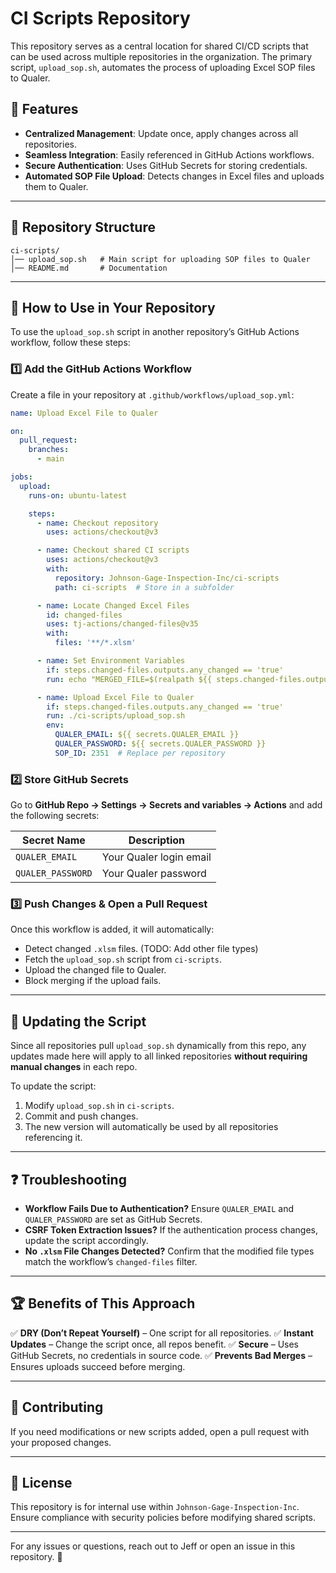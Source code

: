 # CI Scripts Repository

This repository serves as a central location for shared CI/CD scripts that can be used across multiple repositories in the organization. The primary script, `upload_sop.sh`, automates the process of uploading Excel SOP files to Qualer.

## 📌 Features
- **Centralized Management**: Update once, apply changes across all repositories.
- **Seamless Integration**: Easily referenced in GitHub Actions workflows.
- **Secure Authentication**: Uses GitHub Secrets for storing credentials.
- **Automated SOP File Upload**: Detects changes in Excel files and uploads them to Qualer.

---

## 📂 Repository Structure
```
ci-scripts/
│── upload_sop.sh   # Main script for uploading SOP files to Qualer
│── README.md       # Documentation
```

---

## 🚀 How to Use in Your Repository

To use the `upload_sop.sh` script in another repository’s GitHub Actions workflow, follow these steps:

### 1️⃣ **Add the GitHub Actions Workflow**
Create a file in your repository at `.github/workflows/upload_sop.yml`:

```yaml
name: Upload Excel File to Qualer

on:
  pull_request:
    branches:
      - main

jobs:
  upload:
    runs-on: ubuntu-latest

    steps:
      - name: Checkout repository
        uses: actions/checkout@v3

      - name: Checkout shared CI scripts
        uses: actions/checkout@v3
        with:
          repository: Johnson-Gage-Inspection-Inc/ci-scripts
          path: ci-scripts  # Store in a subfolder

      - name: Locate Changed Excel Files
        id: changed-files
        uses: tj-actions/changed-files@v35
        with:
          files: '**/*.xlsm'

      - name: Set Environment Variables
        if: steps.changed-files.outputs.any_changed == 'true'
        run: echo "MERGED_FILE=$(realpath ${{ steps.changed-files.outputs.all_changed_files }})" >> $GITHUB_ENV

      - name: Upload Excel File to Qualer
        if: steps.changed-files.outputs.any_changed == 'true'
        run: ./ci-scripts/upload_sop.sh
        env:
          QUALER_EMAIL: ${{ secrets.QUALER_EMAIL }}
          QUALER_PASSWORD: ${{ secrets.QUALER_PASSWORD }}
          SOP_ID: 2351  # Replace per repository
```

### 2️⃣ **Store GitHub Secrets**
Go to **GitHub Repo → Settings → Secrets and variables → Actions** and add the following secrets:

| Secret Name       | Description                      |
|------------------|--------------------------------|
| `QUALER_EMAIL`   | Your Qualer login email       |
| `QUALER_PASSWORD`| Your Qualer password         |

### 3️⃣ **Push Changes & Open a Pull Request**
Once this workflow is added, it will automatically:
- Detect changed `.xlsm` files.  (TODO: Add other file types)
- Fetch the `upload_sop.sh` script from `ci-scripts`.
- Upload the changed file to Qualer.
- Block merging if the upload fails.

---

## 🔧 Updating the Script
Since all repositories pull `upload_sop.sh` dynamically from this repo, any updates made here will apply to all linked repositories **without requiring manual changes** in each repo.

To update the script:
1. Modify `upload_sop.sh` in `ci-scripts`.
2. Commit and push changes.
3. The new version will automatically be used by all repositories referencing it.

---

## ❓ Troubleshooting
- **Workflow Fails Due to Authentication?** Ensure `QUALER_EMAIL` and `QUALER_PASSWORD` are set as GitHub Secrets.
- **CSRF Token Extraction Issues?** If the authentication process changes, update the script accordingly.
- **No `.xlsm` File Changes Detected?** Confirm that the modified file types match the workflow’s `changed-files` filter.

---

## 🏆 Benefits of This Approach
✅ **DRY (Don’t Repeat Yourself)** – One script for all repositories.
✅ **Instant Updates** – Change the script once, all repos benefit.
✅ **Secure** – Uses GitHub Secrets, no credentials in source code.
✅ **Prevents Bad Merges** – Ensures uploads succeed before merging.

---

## 👏 Contributing
If you need modifications or new scripts added, open a pull request with your proposed changes.

---

## 📝 License
This repository is for internal use within `Johnson-Gage-Inspection-Inc`. Ensure compliance with security policies before modifying shared scripts.

---

For any issues or questions, reach out to Jeff or open an issue in this repository. 🚀

